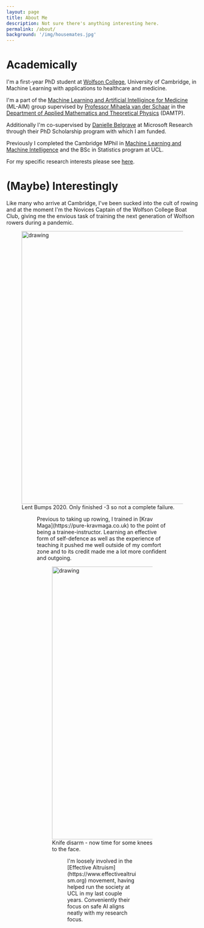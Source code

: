 ```yaml
---
layout: page
title: About Me
description: Not sure there's anything interesting here.
permalink: /about/
background: '/img/housemates.jpg'
---
```


# Academically 
I'm a first-year PhD student at [Wolfson College](https://www.wolfson.cam.ac.uk), University of Cambridge, in Machine Learning with applications to healthcare and medicine. 

I'm a part of the [Machine Learning and Artificial Intelligince for Medicine](https://www.vanderschaar-lab.com) (ML-AIM) group supervised by [Professor Mihaela van der Schaar](https://www.vanderschaar-lab.com/prof-mihaela-van-der-schaar/) in the [Department of Applied Mathematics and Theoretical Physics](http://www.damtp.cam.ac.uk) (DAMTP). 

Additionally I'm co-supervised by [Danielle Belgrave](https://www.microsoft.com/en-us/research/people/dabelgra/) at Microsoft Research through their PhD Scholarship program with which I am funded.

Previously I completed the Cambridge MPhil in [Machine Learning and Machine Intelligence](https://www.mlmi.eng.cam.ac.uk) and the BSc in Statistics program at UCL.

For my specific research interests please see [here](/research.markdown).

# (Maybe) Interestingly

Like many who arrive at Cambridge, I've been sucked into the cult of rowing and at the moment I'm the Novices Captain of the Wolfson College Boat Club, giving me the envious task of training the next generation of Wolfson rowers during a pandemic.
<figure>
    <img src="../img/rowing.jpg" alt="drawing" width="715" />
    <figcaption>Lent Bumps 2020. Only finished -3 so not a complete failure.</figcaption>
<figure>

<p markdown="1">
Previous to taking up rowing, I trained in [Krav Maga](https://pure-kravmaga.co.uk) to the point of being a trainee-instructor. Learning an effective form of self-defence as well as the experience of teaching it pushed me well outside of my comfort zone and to its credit made me a lot more confident and outgoing.
</p>
<figure>
    <img src="../img/krav.JPG" alt="drawing" width="715" />
    <figcaption>Knife disarm - now time for some knees to the face.</figcaption>
<figure>

<p markdown="1">
I'm loosely involved in the [Effective Altruism](https://www.effectivealtruism.org) movement, having helped run the society at UCL in my last couple years. Conveniently their focus on safe AI aligns neatly with my research focus.
</p>
